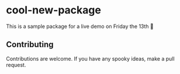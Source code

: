 # cool-new-package

This is a sample package for a live demo on Friday the 13th :ghost: 

## Contributing

Contributions are welcome. If you have any spooky ideas, make a pull request.
